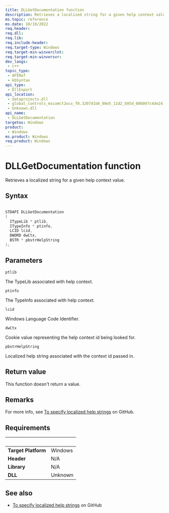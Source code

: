 ```yaml
---
title: DLLGetDocumentation function
description: Retrieves a localized string for a given help context value.
ms.topic: reference
ms.date: 10/19/2022
req.header: 
req.dll: 
req.lib: 
req.include-header: 
req.target-type: Windows
req.target-min-winverclnt: 
req.target-min-winversvr: 
dev_langs:
 - c++
topic_type:
 - APIRef
 - kbSyntax
api_type:
 - DllExport
api_location:
 - dataprojects.dll
 - global_controls_mscomct2ocx_f0.3207d1b6_80e5_11d2_b95d_006097c4de24
 - Unknown.dll
api_name:
 - DLLGetDocumentation
targetos: Windows
product:
 - Windows
ms.product: Windows
req.product: Windows
---
```


# DLLGetDocumentation function

Retrieves a localized string for a given help context value.

## Syntax

```cpp

STDAPI DLLGetDocumentation
(
  ITypeLib * ptlib,
  ITypeInfo * ptinfo,
  LCID lcid,
  DWORD dwCtx,
  BSTR * pbstrHelpString
);
```

## Parameters

`ptlib`

The TypeLib associated with help context.

`ptinfo`

The TypeInfo associated with help context.

`lcid`

Windows Language Code Identifier.

`dwCtx`

Cookie value representing the help context id being looked for.

`pbstrHelpString`

Localized help string associated with the context id passed in.

## Return value

This function doesn't return a value.

## Remarks

For more info, see [To specify localized help strings](https://github.com/MicrosoftDocs/visualstudio-docs/blob/main/docs/extensibility/internals/properties-window-fields-and-interfaces.md#to-specify-localized-help-strings) on GitHub.

## Requirements
| &nbsp; | &nbsp; |
| ---- |:---- |
| **Target Platform** | Windows |
| **Header** | N/A |
| **Library** | N/A |
| **DLL** | Unknown |

## See also

* [To specify localized help strings](https://github.com/MicrosoftDocs/visualstudio-docs/blob/main/docs/extensibility/internals/properties-window-fields-and-interfaces.md#to-specify-localized-help-strings) on GitHub

